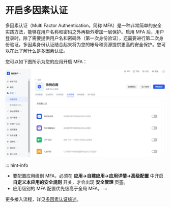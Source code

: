 # 开启多因素认证

<LastUpdated/>

多因素认证（Multi Factor Authentication，简称 MFA）是一种非常简单的安全实践方法，能够在用户名称和密码之外再额外增加一层保护。启用 MFA 后，用户登录时，除了需要提供用户名和密码外（第一次身份验证），还需要进行第二次身份验证，多因素身份认证结合起来将为您的帐号和资源提供更高的安全保护。您可以在此了解[什么是多因素认证](/concepts/mfa.md)。

您可以如下图所示为您的应用开启 MFA：

![](./images/app-level-mfa.png)

::: hint-info
* 要配置应用级别 MFA，必须在 **应用->自建应用->应用详情->高级配置** 中开启 **自定义本应用的安全规则** 开关，才会出现 **安全管理** 页签。
* 应用级别的 MFA 配置优先级高于全局 MFA。
:::

更多接入流程，详见[多因素认证综述](/guides/authentication/mfa/)。